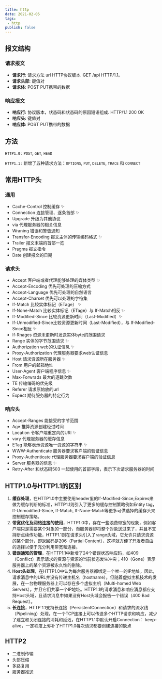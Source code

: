 ```yaml
---
title: http
date: 2021-02-05
tags:
 - http
publish: false
---
```


## 报文结构

### 请求报文

- **请求行:**  请求方法 url HTTP协议版本. GET /api HTTP/1.1。
- **请求头部:**  键值对
- **请求体:**  POST PUT携带的数据

### 响应报文

- **响应行:**  协议版本，状态码和状态码的原因短语组成. HTTP/1.1 200 OK
- **响应头:**  键值对
- **响应体:**  POST PUT携带的数据

## 方法

`HTTP1.0:`  `POST`, `GET`, `HEAD`

`HTTP1.1:` 新增了五种请求方法：`OPTIONS`, `PUT`, `DELETE`, `TRACE` 和 `CONNECT`

## 常用HTTP头

### 通用

- Cache-Control 控制缓存 ✨
- Connection 连接管理、逐条首部 ✨
- Upgrade 升级为其他协议
- via 代理服务器的相关信息
- Wraning 错误和警告通知
- Transfor-Encoding 报文主体的传输编码格式 ✨
- Trailer 报文末端的首部一览
- Pragma 报文指令
- Date 创建报文的日期

### 请求头

- Accept 客户端或者代理能够处理的媒体类型 ✨
- Accept-Encoding 优先可处理的压缩方式
- Accept-Language 优先可处理的自然语言
- Accept-Charset 优先可以处理的字符集
- If-Match 比较实体标记（ETage） ✨
- If-None-Match 比较实体标记（ETage）与 If-Match相反 ✨
- If-Modified-Since 比较资源更新时间（Last-Modified）✨
- If-Unmodified-Since比较资源更新时间（Last-Modified），与 If-Modified-Since相反 ✨
- If-Rnages 资源未更新时发送实体byte的范围请求
- Range 实体的字节范围请求 ✨
- Authorization web的认证信息 ✨
- Proxy-Authorization 代理服务器要求web认证信息
- Host 请求资源所在服务器 ✨
- From 用户的邮箱地址
- User-Agent 客户端程序信息 ✨
- Max-Forwrads 最大的逐跳次数
- TE 传输编码的优先级
- Referer 请求原始放的url
- Expect 期待服务器的特定行为

### 响应头

- Accept-Ranges 能接受的字节范围
- Age 推算资源创建经过时间
- Location 令客户端重定向的URI ✨
- vary 代理服务器的缓存信息
- ETag 能够表示资源唯一资源的字符串 ✨
- WWW-Authenticate 服务器要求客户端的验证信息
- Proxy-Authenticate 代理服务器要求客户端的验证信息
- Server 服务器的信息 ✨
- Retry-After 和状态码503 一起使用的首部字段，表示下次请求服务器的时间

## HTTP1.0与HTTP1.1的区别

1. **缓存处理**，在HTTP1.0中主要使用header里的If-Modified-Since,Expires来做为缓存判断的标准，HTTP1.1则引入了更多的缓存控制策略例如Entity tag，If-Unmodified-Since, If-Match, If-None-Match等更多可供选择的缓存头来控制缓存策略。
2. **带宽优化及网络连接的使用**，HTTP1.0中，存在一些浪费带宽的现象，例如客户端只是需要某个对象的一部分，而服务器却将整个对象送过来了，并且不支持断点续传功能，HTTP1.1则在请求头引入了range头域，它允许只请求资源的某个部分，即返回码是206（Partial Content），这样就方便了开发者自由的选择以便于充分利用带宽和连接。
3. **错误通知的管理**，在HTTP1.1中新增了24个错误状态响应码，如409（Conflict）表示请求的资源与资源的当前状态发生冲突；410（Gone）表示服务器上的某个资源被永久性的删除。
4. **Host头处理**，在HTTP1.0中认为每台服务器都绑定一个唯一的IP地址，因此，请求消息中的URL并没有传递主机名（hostname）。但随着虚拟主机技术的发展，在一台物理服务器上可以存在多个虚拟主机（Multi-homed Web Servers），并且它们共享一个IP地址。HTTP1.1的请求消息和响应消息都应支持Host头域，且请求消息中如果没有Host头域会报告一个错误（400 Bad Request）。
5. **长连接**，HTTP 1.1支持长连接（PersistentConnection）和请求的流水线（Pipelining）处理，在一个TCP连接上可以传送多个HTTP请求和响应，减少了建立和关闭连接的消耗和延迟，在HTTP1.1中默认开启Connection： keep-alive，一定程度上弥补了HTTP1.0每次请求都要创建连接的缺点

## HTTP2

- 二进制传输
- 头部压缩
- 多路复用
- 服务器推送